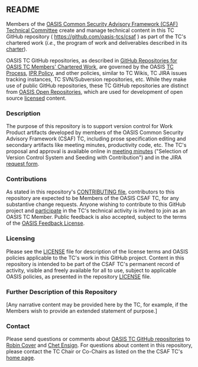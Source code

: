<div>
<h2>README</h2>

<p>Members of the <a href="https://www.oasis-open.org/committees/csaf/">OASIS Common Security Advisory Framework (CSAF) Technical Committee</a> create and manage technical content in this TC GitHub repository ( <a href="https://github.com/oasis-tcs/csaf">https://github.com/oasis-tcs/csaf</a> ) as part of the TC's chartered work (<i>i.e.</i>, the program of work and deliverables described in its <a href="https://www.oasis-open.org/committees/csaf/charter.php">charter</a>).</p>

<p>OASIS TC GitHub repositories, as described in <a href="https://www.oasis-open.org/resources/tcadmin/github-repositories-for-oasis-tc-members-chartered-work">GitHub Repositories for OASIS TC Members' Chartered Work</a>, are governed by the OASIS <a href="https://www.oasis-open.org/policies-guidelines/tc-process">TC Process</a>, <a href="https://www.oasis-open.org/policies-guidelines/ipr">IPR Policy</a>, and other policies, similar to TC Wikis, TC JIRA issues tracking instances, TC SVN/Subversion repositories, etc.  While they make use of public GitHub repositories, these TC GitHub repositories are distinct from <a href="https://www.oasis-open.org/resources/open-repositories">OASIS Open Repositories</a>, which are used for development of open source <a href="https://www.oasis-open.org/resources/open-repositories/licenses">licensed</a> content.</p>
</div>

<div>
<h3>Description</h3>

<p>The purpose of this repository is to support version control for Work Product artifacts developed by members of the OASIS Common Security Advisory Framework (CSAF) TC, including prose specification editing and secondary artifacts like meeting minutes, productivity code, etc.  The TC's proposal and approval is available online in <a href="https://www.oasis-open.org/committees/download.php/59394/csaf-minutes-20161116-Bmeeting1.html">meeting minutes</a> ("Selection of Version Control System and Seeding with Contribution") and in the JIRA <a href="https://issues.oasis-open.org/browse/TCADMIN-2506">request form</a>.</p>
</div>

<!--

(d) OASIS CSAF TC: Supporting version control for Work Product artifacts developed by members of TC, including prose specifications and secondary artifacts like meeting minutes and productivity code

-->

<div>
<h3>Contributions</h3>
<p>As stated in this repository's <a href="https://github.com/oasis-tcs/csaf/blob/master/CONTRIBUTING.md">CONTRIBUTING file</a>, contributors to this repository are expected to be Members of the OASIS CSAF TC, for any substantive change requests.  Anyone wishing to contribute to this GitHub project and <a href="https://www.oasis-open.org/join/participation-instructions">participate</a> in the TC's technical activity is invited to join as an OASIS TC Member.  Public feedback is also accepted, subject to the terms of the <a href="https://www.oasis-open.org/policies-guidelines/ipr#appendixa">OASIS Feedback License</a>.</p>
</div>



<div>
<h3>Licensing</h3>
<p>Please see the <a href="https://github.com/oasis-tcs/csaf/blob/master/LICENSE.md">LICENSE</a> file for description of the license terms and OASIS policies applicable to the TC's work in this GitHub project. Content in this repository is intended to be part of the CSAF TC's permanent record of activity, visible and freely available for all to use, subject to applicable OASIS policies, as presented in the repository <a href="https://github.com/oasis-tcs/csaf/blob/master/LICENSE.md">LICENSE</a> file.</p>
</div>

<div>
<h3>Further Description of this Repository</h3>

<p>[Any narrative content may be provided here by the TC, for example, if the Members wish to provide an extended statement of purpose.]</p>
</div>

<div>

<h3>Contact</h3>
<p>Please send questions or comments about <a href="https://www.oasis-open.org/resources/tcadmin/github-repositories-for-oasis-tc-members-chartered-work">OASIS TC GitHub repositories</a> to <a href="mailto:robin@oasis-open.org">Robin Cover</a> and <a href="mailto:chet.ensign@oasis-open.org">Chet Ensign</a>.  For questions about content in this repository, please contact the TC Chair or Co-Chairs as listed on the the CSAF TC's <a href="https://www.oasis-open.org/committees/csaf/">home page</a>.</p>
</div>


